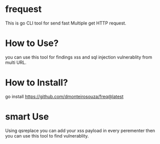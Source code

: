 # frequest
This is go CLI tool for send fast Multiple  get HTTP request.

# How to Use?
you can use this tool for findings xss and sql injection vulnerablity from multi URL.

# How to Install?
go install https://github.com/dmonteirosouza/freq@latest


# smart Use
Using qsreplace you can add your xss payload in every perementer then you can use this tool to find vulnerablity.
